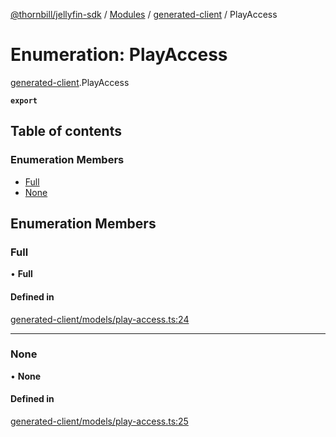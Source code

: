 [@thornbill/jellyfin-sdk](../README.md) / [Modules](../modules.md) / [generated-client](../modules/generated_client.md) / PlayAccess

# Enumeration: PlayAccess

[generated-client](../modules/generated_client.md).PlayAccess

**`export`**

## Table of contents

### Enumeration Members

- [Full](generated_client.PlayAccess.md#full)
- [None](generated_client.PlayAccess.md#none)

## Enumeration Members

### Full

• **Full**

#### Defined in

[generated-client/models/play-access.ts:24](https://github.com/jellyfin/jellyfin-sdk-typescript/blob/7402732/src/generated-client/models/play-access.ts#L24)

___

### None

• **None**

#### Defined in

[generated-client/models/play-access.ts:25](https://github.com/jellyfin/jellyfin-sdk-typescript/blob/7402732/src/generated-client/models/play-access.ts#L25)
